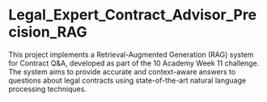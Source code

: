 # Legal_Expert_Contract_Advisor_Precision_RAG
This project implements a Retrieval-Augmented Generation (RAG) system for Contract Q&amp;A, developed as part of the 10 Academy Week 11 challenge. The system aims to provide accurate and context-aware answers to questions about legal contracts using state-of-the-art natural language processing techniques.
